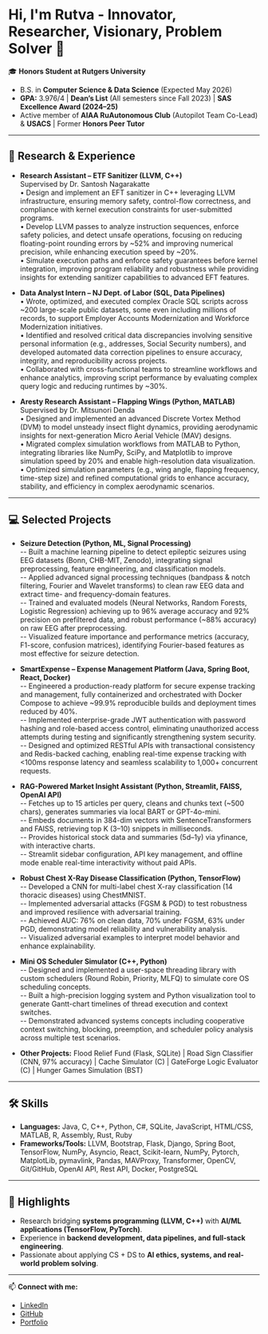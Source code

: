 # Hi, I'm Rutva - Innovator, Researcher, Visionary, Problem Solver 👋  

🎓 **Honors Student at Rutgers University**  
- B.S. in **Computer Science & Data Science** (Expected May 2026)  
- **GPA:** 3.976/4 | **Dean’s List** (All semesters since Fall 2023) | **SAS Excellence Award (2024–25)** 
- Active member of **AIAA RuAutonomous Club** (Autopilot Team Co-Lead) & **USACS** | Former **Honors Peer Tutor**  

---

## 🔬 Research & Experience
- **Research Assistant – ETF Sanitizer (LLVM, C++)**  
  Supervised by Dr. Santosh Nagarakatte  
•	Design and implement an EFT sanitizer in C++ leveraging LLVM infrastructure, ensuring memory safety, control-flow correctness, and compliance with kernel execution constraints for user-submitted programs.  
•	Develop LLVM passes to analyze instruction sequences, enforce safety policies, and detect unsafe operations, focusing on reducing floating-point rounding errors by ~52% and improving numerical precision, while enhancing execution speed by ~20%.  
•	Simulate execution paths and enforce safety guarantees before kernel integration, improving program reliability and robustness while providing insights for extending sanitizer capabilities to advanced EFT features.


- **Data Analyst Intern – NJ Dept. of Labor (SQL, Data Pipelines)**  
•	Wrote, optimized, and executed complex Oracle SQL scripts across ~200 large-scale public datasets, some even including millions of records, to support Employer Accounts Modernization and Workforce Modernization initiatives.  
•	Identified and resolved critical data discrepancies involving sensitive personal information (e.g., addresses, Social Security numbers), and developed automated data correction pipelines to ensure accuracy, integrity, and reproducibility across projects.  
•	Collaborated with cross-functional teams to streamline workflows and enhance analytics, improving script performance by evaluating complex query logic and reducing runtimes by ~30%.  

- **Aresty Research Assistant – Flapping Wings (Python, MATLAB)**  
  Supervised by Dr. Mitsunori Denda   
•	Designed and implemented an advanced Discrete Vortex Method (DVM) to model unsteady insect flight dynamics, providing aerodynamic insights for next-generation Micro Aerial Vehicle (MAV) designs.  
•	Migrated complex simulation workflows from MATLAB to Python, integrating libraries like NumPy, SciPy, and Matplotlib to improve simulation speed by 20% and enable high-resolution data visualization.  
•	Optimized simulation parameters (e.g., wing angle, flapping frequency, time-step size) and refined computational grids to enhance accuracy, stability, and efficiency in complex aerodynamic scenarios.  

---

## 💻 Selected Projects
- **Seizure Detection (Python, ML, Signal Processing)**  
--	Built a machine learning pipeline to detect epileptic seizures using EEG datasets (Bonn, CHB-MIT, Zenodo), integrating signal preprocessing, feature engineering, and classification models.  
--	Applied advanced signal processing techniques (bandpass & notch filtering, Fourier and Wavelet transforms) to clean raw EEG data and extract time- and frequency-domain features.  
--	Trained and evaluated models (Neural Networks, Random Forests, Logistic Regression) achieving up to 96% average accuracy and 92% precision on prefiltered data, and robust performance (~88% accuracy) on raw EEG after preprocessing.  
--	Visualized feature importance and performance metrics (accuracy, F1-score, confusion matrices), identifying Fourier-based features as most effective for seizure detection.

- **SmartExpense – Expense Management Platform (Java, Spring Boot, React, Docker)**  
--	Engineered a production-ready platform for secure expense tracking and management, fully containerized and orchestrated with Docker Compose to achieve ~99.9% reproducible builds and deployment times reduced by 40%.  
--	Implemented enterprise-grade JWT authentication with password hashing and role-based access control, eliminating unauthorized access attempts during testing and significantly strengthening system security.  
--	Designed and optimized RESTful APIs with transactional consistency and Redis-backed caching, enabling real-time expense tracking with <100ms response latency and seamless scalability to 1,000+ concurrent requests.  

- **RAG-Powered Market Insight Assistant (Python, Streamlit, FAISS, OpenAI API)**  
--  Fetches up to 15 articles per query, cleans and chunks text (~500 chars), generates summaries via local BART or GPT-4o-mini.  
--	Embeds documents in 384-dim vectors with SentenceTransformers and FAISS, retrieving top K (3–10) snippets in milliseconds.  
--	Provides historical stock data and summaries (5d–1y) via yfinance, with interactive charts.  
--	Streamlit sidebar configuration, API key management, and offline mode enable real-time interactivity without paid APIs.  


- **Robust Chest X-Ray Disease Classification (Python, TensorFlow)**  
--	Developed a CNN for multi-label chest X-ray classification (14 thoracic diseases) using ChestMNIST.  
--	Implemented adversarial attacks (FGSM & PGD) to test robustness and improved resilience with adversarial training.  
--	Achieved AUC: 76% on clean data, 70% under FGSM, 63% under PGD, demonstrating model reliability and vulnerability analysis.  
--	Visualized adversarial examples to interpret model behavior and enhance explainability.

- **Mini OS Scheduler Simulator (C++, Python)**  
--	Designed and implemented a user-space threading library with custom schedulers (Round Robin, Priority, MLFQ) to simulate core OS scheduling concepts.  
--	Built a high-precision logging system and Python visualization tool to generate Gantt-chart timelines of thread execution and context switches.  
--	Demonstrated advanced systems concepts including cooperative context switching, blocking, preemption, and scheduler policy analysis across multiple test scenarios.  


- **Other Projects:** Flood Relief Fund (Flask, SQLite) | Road Sign Classifier (CNN, 97% accuracy) | Cache Simulator (C) | GateForge Logic Evaluator (C) | Hunger Games Simulation (BST)

---

## 🛠️ Skills
- **Languages:** Java, C, C++, Python, C#, SQLite, JavaScript, HTML/CSS, MATLAB, R, Assembly, Rust, Ruby
- **Frameworks/Tools:** LLVM, Bootstrap, Flask, Django, Spring Boot, TensorFlow, NumPy, Asyncio, React, Scikit-learn, NumPy, Pytorch, MatplotLib, pymavlink, Pandas, MAVProxy, Transformer, OpenCV, Git/GitHub, OpenAI API, Rest API, Docker, PostgreSQL

---

## 🌟 Highlights
- Research bridging **systems programming (LLVM, C++)** with **AI/ML applications (TensorFlow, PyTorch)**.  
- Experience in **backend development, data pipelines, and full-stack engineering**.  
- Passionate about applying CS + DS to **AI ethics, systems, and real-world problem solving**.  

---

📫 **Connect with me:**  
- [LinkedIn](https://www.linkedin.com/in/rutva-patel-b09259299)  
- [GitHub](https://github.com/Rutva07)  
- [Portfolio](https://rutva-patel-portfolio.vercel.app)

